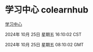 # 学习中心 colearnhub
[学习中心](http://219.139.199.238:56308/colearnhub/)

2024年 10月 25日 星期五 16:10:02 CST

2024年 10月 25日 星期五 08:10:02 GMT
